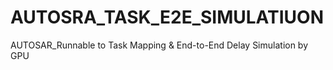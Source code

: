 # AUTOSRA_TASK_E2E_SIMULATIUON
AUTOSAR_Runnable to Task Mapping &amp; End-to-End Delay Simulation by GPU
